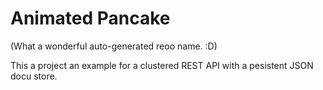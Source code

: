 # Animated Pancake
(What a wonderful auto-generated reoo name. :D)


This a project an example for a clustered REST API with a pesistent JSON docu store.
